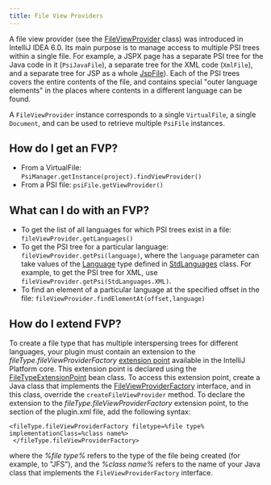 ```yaml
---
title: File View Providers
---
```


A file view provider (see the [FileViewProvider](https://github.com/JetBrains/intellij-community/blob/master/platform/core-api/src/com/intellij/psi/FileViewProvider.java) class) was introduced in IntelliJ IDEA 6.0. Its main purpose is to manage access to multiple PSI trees within a single file.
For example, a JSPX page has a separate PSI tree for the Java code in it (```PsiJavaFile```), a separate tree for the XML code (```XmlFile```), and a separate tree for JSP as a whole
[JspFile](https://github.com/JetBrains/intellij-community/blob/master/java/jsp-openapi/src/com/intellij/psi/jsp/JspFile.java)).
Each of the PSI trees covers the entire contents of the file, and contains special "outer language elements" in the places where contents in a different language can be found.

A ```FileViewProvider``` instance corresponds to a single ```VirtualFile```, a single ```Document```, and can be used to retrieve multiple ```PsiFile``` instances.

## How do I get an FVP?

*  From a VirtualFile: ```PsiManager.getInstance(project).findViewProvider()```
*  From a PSI file: ```psiFile.getViewProvider()```

## What can I do with an FVP?

*  To get the list of all languages for which PSI trees exist in a file: ```fileViewProvider.getLanguages()```
*  To get the PSI tree for a particular language: ```fileViewProvider.getPsi(language)```, where the ```language``` parameter can take values of the
[Language](https://github.com/JetBrains/intellij-community/blob/master/platform/core-api/src/com/intellij/lang/Language.java)
type defined in
[StdLanguages](https://github.com/JetBrains/intellij-community/blob/master/platform/platform-api/src/com/intellij/lang/StdLanguages.java)
class. For example, to get the PSI tree for XML, use ```fileViewProvider.getPsi(StdLanguages.XML)```.
*  To find an element of a particular language at the specified offset in the file: ```fileViewProvider.findElementAt(offset,language)```

## How do I extend FVP?

To create a file type that has multiple interspersing trees for different languages, your plugin must contain an extension to the _fileType.fileViewProviderFactory_
[extension point](http://www.jetbrains.org/intellij/sdk/docs/basics/plugin_structure/plugin_extensions_and_extension_points.html)
available in the IntelliJ Platform core.
This extension point is declared using the
[FileTypeExtensionPoint](https://github.com/JetBrains/intellij-community/blob/master/platform/core-api/src/com/intellij/openapi/fileTypes/FileTypeExtensionPoint.java)
bean class.
To access this extension point, create a Java class that implements the
[FileViewProviderFactory](https://github.com/JetBrains/intellij-community/blob/master/platform/core-api/src/com/intellij/psi/FileViewProviderFactory.java)
interface, and in this class, override the ```createFileViewProvider``` method.
To declare the extension to the _fileType.fileViewProviderFactory_ extension point, to the <extensions> section of the plugin.xml file, add the following syntax:

```
<fileType.fileViewProviderFactory filetype=%file type% implementationClass=%class name%>
 </fileType.fileViewProviderFactory>
```

where the _%file type%_ refers to the type of the file being created (for example, to "JFS"), and the _%class name%_ refers to the name of your Java class that implements the ```FileViewProviderFactory``` interface.
